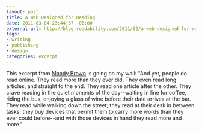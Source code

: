 ```yaml
--- 
layout: post
title: A Web Designed for Reading
date: 2011-03-04 23:44:37 -06:00
external-url: http://blog.readability.com/2011/02/a-web-designed-for-reading/
tags:
- writing
- publishing
- design
categories: excerpt
---
```

This excerpt from <a href="http://blog.readability.com/2011/02/a-web-designed-for-reading/">Mandy Brown</a> is going on my wall: "And yet, people do read online. They read more than they ever did. They even read long articles, and straight to the end. They read one article after the other. They crave reading in the quiet moments of the day--waiting in line for coffee, riding the bus, enjoying a glass of wine before their date arrives at the bar. They read while walking down the street; they read at their desk in between tasks; they buy devices that permit them to carry more words than they ever could before--and with those devices in hand they read more and more."
